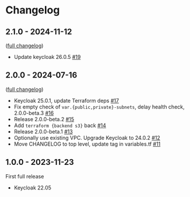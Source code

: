 # Changelog

## 2.1.0 - 2024-11-12

([full changelog](https://github.com/hic-infra/ecs-keycloak/compare/2.0.0...2.1.0))

- Update keycloak 26.0.5 [#19](https://github.com/hic-infra/ecs-keycloak/pull/19)

## 2.0.0 - 2024-07-16

([full changelog](https://github.com/hic-infra/ecs-keycloak/compare/1.0.0...2.0.0))

- Keycloak 25.0.1, update Terraform deps [#17](https://github.com/hic-infra/ecs-keycloak/pull/17)
- Fix empty check of `var.{public,private}-subnets`, delay health check, 2.0.0-beta.3 [#16](https://github.com/hic-infra/ecs-keycloak/pull/16)
- Release 2.0.0-beta.2 [#15](https://github.com/hic-infra/ecs-keycloak/pull/15)
- Add `terraform {backend s3}` back [#14](https://github.com/hic-infra/ecs-keycloak/pull/14)
- Release 2.0.0-beta.1 [#13](https://github.com/hic-infra/ecs-keycloak/pull/13)
- Optionally use existing VPC. Upgrade Keycloak to 24.0.2 [#12](https://github.com/hic-infra/ecs-keycloak/pull/12)
- Move CHANGELOG to top level, update tag in variables.tf [#11](https://github.com/hic-infra/ecs-keycloak/pull/11)

## 1.0.0 - 2023-11-23

First full release

- Keycloak 22.05

